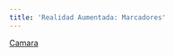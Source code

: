 ```yaml
---
title: 'Realidad Aumentada: Marcadores'
---
```


<a href="" class="btn btn-info" role="button">Camara</a>